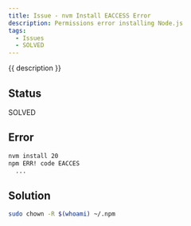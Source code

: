 ```yaml
---
title: Issue - nvm Install EACCESS Error
description: Permissions error installing Node.js
tags:
  - Issues
  - SOLVED
---
```


{{ description }}

## Status

SOLVED

## Error

```bash
nvm install 20
npm ERR! code EACCES
  ...
```

## Solution

```bash
sudo chown -R $(whoami) ~/.npm
```